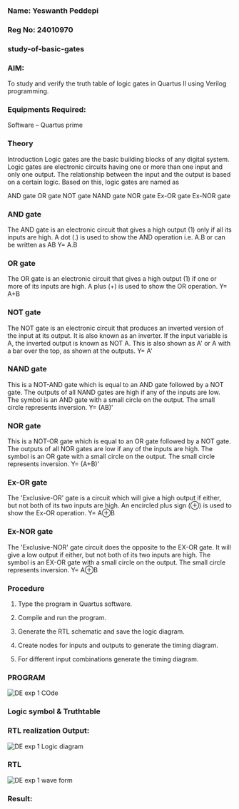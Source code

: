 ### Name: Yeswanth Peddepi
### Reg No: 24010970
### study-of-basic-gates

### AIM: 

To study and verify the truth table of logic gates in Quartus II using Verilog programming.

### Equipments Required:

Software – Quartus prime 

### Theory

Introduction Logic gates are the basic building blocks of any digital system. Logic gates are electronic circuits having one or more than one input and only one output. The relationship between the input and the output is based on a certain logic. Based on this, logic gates are named as

AND gate OR gate NOT gate NAND gate NOR gate Ex-OR gate Ex-NOR gate

### AND gate

The AND gate is an electronic circuit that gives a high output (1) only if all its inputs are high. A dot (.) is used to show the AND operation i.e. A.B or can be written as AB
Y= A.B

### OR gate 

The OR gate is an electronic circuit that gives a high output (1) if one or more of its inputs are high. A plus (+) is used to show the OR operation.
Y= A+B

### NOT gate

The NOT gate is an electronic circuit that produces an inverted version of the input at its output. It is also known as an inverter. If the input variable is A, the inverted output is known as NOT A. This is also shown as A' or A with a bar over the top, as shown at the outputs.
Y= A'

### NAND gate

This is a NOT-AND gate which is equal to an AND gate followed by a NOT gate. The outputs of all NAND gates are high if any of the inputs are low. The symbol is an AND gate with a small circle on the output. The small circle represents inversion.
Y= (AB)’

### NOR gate

This is a NOT-OR gate which is equal to an OR gate followed by a NOT gate. The outputs of all NOR gates are low if any of the inputs are high. The symbol is an OR gate with a small circle on the output. The small circle represents inversion.
Y= (A+B)’

### Ex-OR gate

The 'Exclusive-OR' gate is a circuit which will give a high output if either, but not both of its two inputs are high. An encircled plus sign (⊕) is used to show the Ex-OR operation.
Y= A⊕B

### Ex-NOR gate

The 'Exclusive-NOR' gate circuit does the opposite to the EX-OR gate. It will give a low output if either, but not both of its two inputs are high. The symbol is an EX-OR gate with a small circle on the output. The small circle represents inversion.
Y= A⊕B

### Procedure

1.	Type the program in Quartus software.

2.	Compile and run the program.

3.	Generate the RTL schematic and save the logic diagram.

4.	Create nodes for inputs and outputs to generate the timing diagram.

5.	For different input combinations generate the timing diagram.


### PROGRAM


![DE exp 1 COde](https://github.com/user-attachments/assets/86083138-e11d-482d-92bd-94764f215a1b)

 
### Logic symbol & Truthtable

### RTL realization Output:
![DE exp 1 Logic diagram](https://github.com/user-attachments/assets/db63e985-3891-48ce-b951-4f4552f6bf39)

### RTL
![DE exp 1 wave form](https://github.com/user-attachments/assets/80668e84-af21-4d2a-8bc6-659fb4704f69)

### Result:


